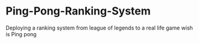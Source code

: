 # Ping-Pong-Ranking-System
Deploying a ranking system from league of legends to a real life game wish is Ping pong
